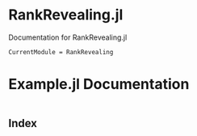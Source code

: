 # RankRevealing.jl

Documentation for RankRevealing.jl

```@meta
CurrentModule = RankRevealing
```

# Example.jl Documentation

```@contents
```

## Index

```@index
```
